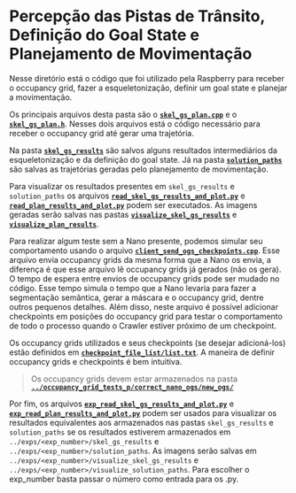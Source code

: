 # Percepção das Pistas de Trânsito, Definição do Goal State e Planejamento de Movimentação

Nesse diretório está o código que foi utilizado pela Raspberry para receber o occupancy grid, fazer a esqueletonização, 
definir um goal state e planejar a movimentação.

Os principais arquivos desta pasta são o [**`skel_gs_plan.cpp`**](./skel_gs_plan.cpp) e o [**`skel_gs_plan.h`**](./skel_gs_plan.h). 
Nesses dois arquivos está o código necessário para receber o occupancy grid até gerar uma trajetória.

Na pasta [**`skel_gs_results`**](./skel_gs_results) são salvos alguns resultados intermediários da esqueletonização e da definição do goal state.
Já na pasta [**`solution_paths`**](./solution_paths) são salvas as trajetórias geradas pelo planejamento de movimentação.

Para visualizar os resultados presentes em `skel_gs_results` e `solution_paths` os arquivos 
[**`read_skel_gs_results_and_plot.py`**](./read_skel_gs_results_and_plot.py) e 
[**`read_plan_results_and_plot.py`**](./read_plan_results_and_plot.py) podem ser executados. 
As imagens geradas serão salvas nas pastas 
[**`visualize_skel_gs_results`**](./visualize_skel_gs_results) e [**`visualize_plan_results`**](./visualize_plan_results).

Para realizar algum teste sem a Nano presente, podemos simular seu comportamento usando o arquivo 
[**`client_send_ogs_checkpoints.cpp`**](./client_send_ogs_checkpoints.cpp). Esse arquivo envia occupancy grids da mesma forma que a Nano os envia, 
a diferença é que esse arquivo lê occupancy grids já gerados (não os gera). O tempo de espera entre envios de occupancy grids pode ser mudado no código. 
Esse tempo simula o tempo que a Nano levaria para fazer a segmentação semântica, gerar a máscara e o occupancy grid, dentre outros pequenos detalhes.
Além disso, neste arquivo é possível adicionar checkpoints em posições do occupancy grid para testar o comportamento de todo o processo quando o Crawler
estiver próximo de um checkpoint.

Os occupancy grids utilizados e seus checkpoints (se desejar adicioná-los) estão definidos em 
[**`checkpoint_file_list/list.txt`**](./checkpoint_file_list/list.txt). A maneira de definir occupancy grids e checkpoints é bem intuitiva.

> Os occupancy grids devem estar armazenados na pasta 
> [**`../occupancy_grid_tests_p/correct_nano_ogs/new_ogs/`**](../occupancy_grid_tests_p/correct_nano_ogs/new_ogs)

Por fim, os arquivos [**`exp_read_skel_gs_results_and_plot.py`**](./exp_read_skel_gs_results_and_plot.py) e 
[**`exp_read_plan_results_and_plot.py`**](./exp_read_plan_results_and_plot.py) podem ser usados para visualizar os resultados equivalentes aos 
armazenados nas pastas `skel_gs_results` e `solution_paths` se os resultados estiverem armazenados em 
`../exps/<exp_number>/skel_gs_results` e `../exps/<exp_number>/solution_paths`. As imagens serão salvas em
`../exps/<exp_number>/visualize_skel_gs_results` e `../exps/<exp_number>/visualize_solution_paths`. Para escolher o exp_number 
basta passar o número como entrada para os .py.
